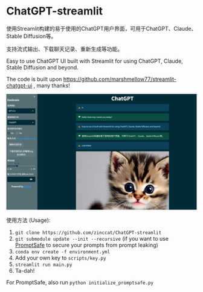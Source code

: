 # ChatGPT-streamlit
使用Streamlit构建的易于使用的ChatGPT用户界面，可用于ChatGPT、Claude、Stable Diffusion等。

支持流式输出、下载聊天记录、重新生成等功能。

Easy to use ChatGPT UI built with Streamlit for using ChatGPT, Claude, Stable Diffusion and beyond.

The code is built upon https://github.com/marshmellow77/streamlit-chatgpt-ui , many thanks!

![demo](figures/demo.png)

使用方法 (Usage):

1. `git clone https://github.com/zinccat/ChatGPT-streamlit`
2. `git submodule update --init --recursive` (if you want to use [PromptSafe](https://github.com/zinccat/PromptSafe) to secure your prompts from prompt leaking)
3. `conda env create -f environment.yml`
4. Add your own key to `scripts/key.py`
5. `streamlit run main.py`
6. Ta-dah!

For PromptSafe, also run `python initialize_promptsafe.py`
